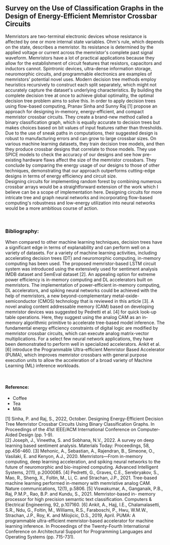 <html>
  <body>
    <h2>Survey on the Use of Classification Graphs in the Design of Energy-Efficient Memristor Crossbar Circuits</h2>
    <p>Memristors are two-terminal electronic devices whose resistance is affected by one or more internal state variables. Ohm's rule, which depends on the state, describes a memristor. Its resistance is determined by the applied voltage or current across the memristor's complete past signal waveform. Memristors have a lot of practical applications because they allow for the establishment of circuit features that resistors, capacitors and inductors cannot. Spintronic devices, ultra-dense information storage, neuromorphic circuits, and programmable electronics are examples of memristors' potential novel uses. Modern decision tree methods employ heuristics recursively to construct each split separately, which might not accurately capture the dataset's underlying characteristics. By building the complete decision tree at once to achieve global optimality, the optimal decision tree problem aims to solve this. In order to apply decision trees using flow-based computing, Pranav Sinha and Sunny Raj [1] propose an approach for designing in-memory, energy-efficient, and compact memristor crossbar circuits. They create a brand-new method called a binary classification graph, which is equally accurate to decision trees but makes choices based on bit values of input features rather than thresholds. Due to the use of sneak paths in computations, their suggested design is robust to manufacturing errors and can grow to large crossbar sizes. On various machine learning datasets, they train decision tree models, and then they produce crossbar designs that correlate to those models. They use SPICE models to check the accuracy of our designs and see how pre-existing hardware flaws affect the size of the memristor crossbars. They conclude by comparing the energy usage of our designs to those of other techniques, demonstrating that our approach outperforms cutting-edge designs in terms of energy efficiency and circuit size.<br>
      Designing circuits for implementing random forest by combining numerous crossbar arrays would be a straightforward extension of the work which I believe can be a scope of implementation here. Designing circuits for more intricate tree and graph neural networks and incorporating flow-based computing's robustness and low-energy utilization into neural networks would be a more ambitious course of action.</p><br>
      <h3>Bibliography:</h3>
      <p>When compared to other machine learning techniques, decision trees have a significant edge in terms of explanability and can perform well on a variety of datasets. For a variety of machine learning activities, including accelerating decision trees (DT) and neuromorphic computing, in-memory computing has been used. The proposed memristor-based LSTM circuit system was introduced using the extensively used for sentiment analysis IMDB dataset and SemEval dataset [2]. An appealing option for extreme power efficiency is in-memory computing and DL accelerators built on memristors. The implementation of power-efficient in-memory computing, DL accelerators, and spiking neural networks could be achieved with the help of memristors, a new beyond-complementary metal-oxide-semiconductor (CMOS) technology that is reviewed in this article [3]. A novel analog content addressable memory (CAM) based on developing memristor devices was suggested by Pedretti et al. [4] for quick look-up table operations. Here, they suggest using the analog CAM as an in-memory algorithmic primitive to accelerate tree-based model inference. The fundamental energy efficiency constraints of digital logic are modified by memristor crossbar circuits, which can execute analog matrix-vector multiplications. For a select few neural network applications, they have been demonstrated to perform well in specialized accelerators. Ankit et al. [6] introduce the Programmable Ultra-efficient Memristor Based Accelerator (PUMA), which improves memristor crossbars with general purpose execution units to allow the acceleration of a broad variety of Machine Learning (ML) inference workloads.</p><br>
      <h4>Reference:</h4>
    <ul>
  <li>Coffee</li>
  <li>Tea</li>
  <li>Milk</li>
</ul>
      [1] Sinha, P. and Raj, S., 2022, October. Designing Energy-Efficient Decision Tree Memristor Crossbar Circuits Using Binary Classification Graphs. In Proceedings of the 41st IEEE/ACM International Conference on Computer-Aided Design (pp. 1-9).<br>   
      [2] Joseph, J., Vineetha, S. and Sobhana, N.V., 2022. A survey on deep learning based sentiment analysis. Materials Today: Proceedings, 58, pp.456-460.
      [3] Mehonic, A., Sebastian, A., Rajendran, B., Simeone, O., Vasilaki, E. and Kenyon, A.J., 2020. Memristors—From in-memory computing, deep learning acceleration, and spiking neural networks to the future of neuromorphic and bio-inspired computing. Advanced Intelligent Systems, 2(11), p.2000085.
      [4] Pedretti, G., Graves, C.E., Serebryakov, S., Mao, R., Sheng, X., Foltin, M., Li, C. and Strachan, J.P., 2021. Tree-based machine learning performed in-memory with memristive analog CAM. Nature communications, 12(1), p.5806.
      [5] Viswakumar, A., Ganganaik, P.B., Raj, P.M.P., Rao, B.P. and Kundu, S., 2021. Memristor-based in- memory processor for high precision semantic text classification. Computers & Electrical Engineering, 92, p.107160.
      [6] Ankit, A., Hajj, I.E., Chalamalasetti, S.R., Ndu, G., Foltin, M., Williams, R.S., Faraboschi, P., Hwu, W.M.W., Strachan, J.P., Roy, K. and Milojicic, D.S., 2019, April. PUMA: A programmable ultra-efficient memristor-based accelerator for machine learning inference. In Proceedings of the Twenty-Fourth International Conference on Architectural Support for Programming Languages and Operating Systems (pp. 715-731).
  </body>
</html>

